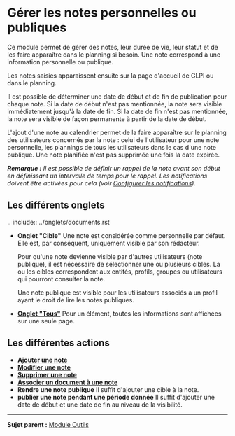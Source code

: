 Gérer les notes personnelles ou publiques
=========================================

Ce module permet de gérer des notes, leur durée de vie, leur statut et de les faire apparaître dans le planning si besoin. Une note correspond à une information personnelle ou publique.

Les notes saisies apparaissent ensuite sur la page d'accueil de GLPI ou dans le planning.

Il est possible de déterminer une date de début et de fin de publication pour chaque note. 
Si la date de début n'est pas mentionnée, la note sera visible immédiatement jusqu'à la date de fin. 
Si la date de fin n'est pas mentionnée, la note sera visible de façon permanente à partir de la date de début.

L'ajout d'une note au calendrier permet de la faire apparaître sur le planning des utilisateurs concernés par la note : celui de l'utilisateur pour une note personnelle, les plannings de tous les utilisateurs dans
le cas d'une note publique. Une note planifiée n'est pas supprimée une fois la date expirée.

***Remarque :** Il est possible de définir un rappel de la note avant son début en définissant un intervalle de temps pour le rappel. Les notifications doivent être activées pour cela (voir [Configurer les notifications](08_Module_Configuration/04_Notifications/01_Configurer_les_notifications.md "Les notifications se configurent depuis le menu Configuration > Notifications ;")).*


Les différents onglets
----------------------

.. include:: ../onglets/documents.rst

-   **Onglet "Cible"**
    Une note est considérée comme personnelle par défaut. Elle est, par conséquent, uniquement visible par son rédacteur.

    Pour qu'une note devienne visible par d'autres utilisateurs (note publique), il est nécessaire de sélectionner une ou plusieurs cibles. La ou les cibles correspondent aux entités, profils, groupes ou utilisateurs qui pourront consulter la note.

    Une note publique est visible pour les utilisateurs associés à un profil ayant le droit de lire les notes publiques.

-   **[Onglet "Tous"](Les_différents_onglets/Onglet_Tous.md)**
     Pour un élément, toutes les informations sont affichées sur une seule page.


Les différentes actions
-----------------------
-   **[Ajouter une note](Les_différentes_actions/Créer_un_nouvel_objet.md)**
-   **[Modifier une note](Les_différentes_actions/Modifier_un_objet.md)**
-   **[Supprimer une note](Les_différentes_actions/Supprimer_un_objet.md)**
-   **[Associer un document à une note](Les_différentes_actions/Lier_un_document_à_un_objet.md)**
-   **Rendre une note publique**
    Il suffit d'ajouter une cible à la note.
-   **publier une note pendant une période donnée**
    Il suffit d'ajouter une date de début et une date de fin au niveau de la visibilité.

-----------
**Sujet parent :** [Module Outils](06_Module_Outils/01_Module_Outils.md "Le module Outils permet aux utilisateurs de gérer les notes, la base de connaissance, les réservations ainsi que de générer des rapports")
